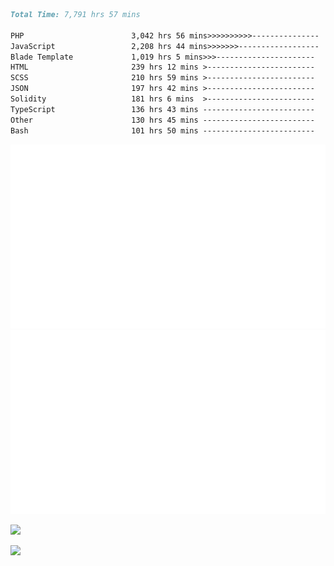 <!--START_SECTION:waka-->

```markdown
Total Time: 7,791 hrs 57 mins

PHP                        3,042 hrs 56 mins>>>>>>>>>>---------------   38.41 %
JavaScript                 2,208 hrs 44 mins>>>>>>>------------------   27.88 %
Blade Template             1,019 hrs 5 mins>>>----------------------   12.86 %
HTML                       239 hrs 12 mins >------------------------   03.02 %
SCSS                       210 hrs 59 mins >------------------------   02.66 %
JSON                       197 hrs 42 mins >------------------------   02.50 %
Solidity                   181 hrs 6 mins  >------------------------   02.29 %
TypeScript                 136 hrs 43 mins -------------------------   01.73 %
Other                      130 hrs 45 mins -------------------------   01.65 %
Bash                       101 hrs 50 mins -------------------------   01.29 %
```

<!--END_SECTION:waka-->

![](https://raw.githubusercontent.com/DrMaxis/github-stats-transparent/output/generated/overview.svg)
![](https://raw.githubusercontent.com/DrMaxis/github-stats-transparent/output/generated/languages.svg)

![](https://git-readme-stats-drmaxis-projects.vercel.app/api?username=drmaxis&show_icons=true&theme=outrun&count_private=true&show=reviews,discussions_started,discussions_answered,prs_merged,prs_merged_percentage&custom_title=2024%20Github%20Rank)
 
<a href="https://count.getloli.com/"><img src="https://count.getloli.com/get/@:maxis-the-alchemist?theme=rule34"></a>
<!-- https://count.getloli.com/get/@alchemist?theme=rule34 -->
<br>
